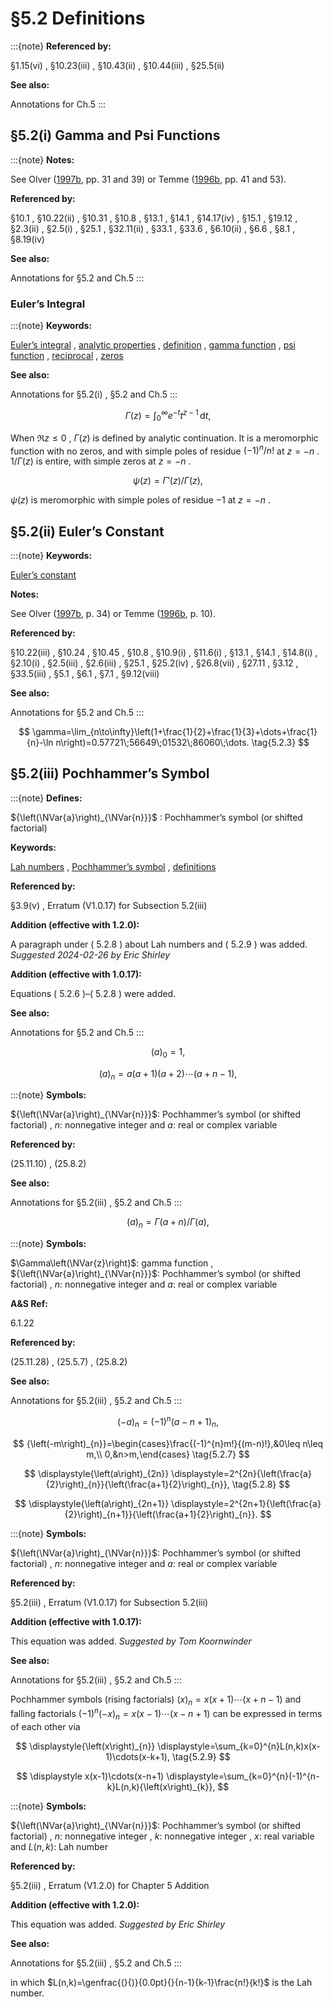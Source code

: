 # §5.2 Definitions

:::{note}
**Referenced by:**

§1.15(vi) , §10.23(iii) , §10.43(ii) , §10.44(iii) , §25.5(ii)

**See also:**

Annotations for Ch.5
:::


## §5.2(i) Gamma and Psi Functions

:::{note}
**Notes:**

See Olver ([1997b](./bib/O.html#bib1809 "Asymptotics and Special Functions"), pp. 31 and 39) or Temme ([1996b](./bib/T.html#bib2230 "Special Functions: An Introduction to the Classical Functions of Mathematical Physics"), pp. 41 and 53).

**Referenced by:**

§10.1 , §10.22(ii) , §10.31 , §10.8 , §13.1 , §14.1 , §14.17(iv) , §15.1 , §19.12 , §2.3(ii) , §2.5(i) , §25.1 , §32.11(ii) , §33.1 , §33.6 , §6.10(ii) , §6.6 , §8.1 , §8.19(iv)

**See also:**

Annotations for §5.2 and Ch.5
:::


### Euler’s Integral

:::{note}
**Keywords:**

[Euler’s integral](http://dlmf.nist.gov/search/search?q=Euler%20integral) , [analytic properties](http://dlmf.nist.gov/search/search?q=analytic%20properties) , [definition](http://dlmf.nist.gov/search/search?q=definition) , [gamma function](http://dlmf.nist.gov/search/search?q=gamma%20function) , [psi function](http://dlmf.nist.gov/search/search?q=psi%20function) , [reciprocal](http://dlmf.nist.gov/search/search?q=reciprocal) , [zeros](http://dlmf.nist.gov/search/search?q=zeros)

**See also:**

Annotations for §5.2(i) , §5.2 and Ch.5
:::


<a id="E1"></a>
$$
\Gamma\left(z\right)=\int_{0}^{\infty}e^{-t}t^{z-1}\,\mathrm{d}t, \tag{5.2.1}
$$

When $\Re z\leq 0$ , $\Gamma\left(z\right)$ is defined by analytic continuation. It is a meromorphic function with no zeros, and with simple poles of residue $(-1)^{n}/n!$ at $z=-n$ . $1/\Gamma\left(z\right)$ is entire, with simple zeros at $z=-n$ .


<a id="E2"></a>
$$
\psi\left(z\right)=\Gamma'\left(z\right)/\Gamma\left(z\right), \tag{5.2.2}
$$

$\psi\left(z\right)$ is meromorphic with simple poles of residue $-1$ at $z=-n$ .


## §5.2(ii) Euler’s Constant

:::{note}
**Keywords:**

[Euler’s constant](http://dlmf.nist.gov/search/search?q=Euler%20constant)

**Notes:**

See Olver ([1997b](./bib/O.html#bib1809 "Asymptotics and Special Functions"), p. 34) or Temme ([1996b](./bib/T.html#bib2230 "Special Functions: An Introduction to the Classical Functions of Mathematical Physics"), p. 10).

**Referenced by:**

§10.22(iii) , §10.24 , §10.45 , §10.8 , §10.9(i) , §11.6(i) , §13.1 , §14.1 , §14.8(i) , §2.10(i) , §2.5(iii) , §2.6(iii) , §25.1 , §25.2(iv) , §26.8(vii) , §27.11 , §3.12 , §33.5(iii) , §5.1 , §6.1 , §7.1 , §9.12(viii)

**See also:**

Annotations for §5.2 and Ch.5
:::


<a id="E3"></a>
$$
\gamma=\lim_{n\to\infty}\left(1+\frac{1}{2}+\frac{1}{3}+\dots+\frac{1}{n}-\ln n\right)=0.57721\;56649\;01532\;86060\;\dots. \tag{5.2.3}
$$


## §5.2(iii) Pochhammer’s Symbol

:::{note}
**Defines:**

${\left(\NVar{a}\right)_{\NVar{n}}}$ : Pochhammer’s symbol (or shifted factorial)

**Keywords:**

[Lah numbers](http://dlmf.nist.gov/search/search?q=Lah%20numbers) , [Pochhammer’s symbol](http://dlmf.nist.gov/search/search?q=Pochhammer%20symbol) , [definitions](http://dlmf.nist.gov/search/search?q=definitions)

**Referenced by:**

§3.9(v) , Erratum (V1.0.17) for Subsection 5.2(iii)

**Addition (effective with 1.2.0):**

A paragraph under ( 5.2.8 ) about Lah numbers and ( 5.2.9 ) was added. *Suggested 2024-02-26 by Eric Shirley*

**Addition (effective with 1.0.17):**

Equations ( 5.2.6 )–( 5.2.8 ) were added.

**See also:**

Annotations for §5.2 and Ch.5
:::

<a id="EGx1"></a>

<a id="Ex1"></a>
$$
\displaystyle{\left(a\right)_{0}} \displaystyle=1, \tag{5.2.4}
$$

<a id="Ex2"></a>
$$
\displaystyle{\left(a\right)_{n}} \displaystyle=a(a+1)(a+2)\cdots(a+n-1),
$$

:::{note}
**Symbols:**

${\left(\NVar{a}\right)_{\NVar{n}}}$: Pochhammer’s symbol (or shifted factorial) , $n$: nonnegative integer and $a$: real or complex variable

**Referenced by:**

(25.11.10) , (25.8.2)

**See also:**

Annotations for §5.2(iii) , §5.2 and Ch.5
:::

$$
\displaystyle{\left(a\right)_{n}} \displaystyle=\Gamma\left(a+n\right)/\Gamma\left(a\right), \tag{5.2.5}
$$

:::{note}
**Symbols:**

$\Gamma\left(\NVar{z}\right)$: gamma function , ${\left(\NVar{a}\right)_{\NVar{n}}}$: Pochhammer’s symbol (or shifted factorial) , $n$: nonnegative integer and $a$: real or complex variable

**A&S Ref:**

6.1.22

**Referenced by:**

(25.11.28) , (25.5.7) , (25.8.2)

**See also:**

Annotations for §5.2(iii) , §5.2 and Ch.5
:::


<a id="E6"></a>
$$
{\left(-a\right)_{n}}=(-1)^{n}{\left(a-n+1\right)_{n}}, \tag{5.2.6}
$$


<a id="E7"></a>
$$
{\left(-m\right)_{n}}=\begin{cases}\frac{(-1)^{n}m!}{(m-n)!},&0\leq n\leq m,\\
0,&n>m,\end{cases} \tag{5.2.7}
$$

<a id="E8"></a>

<a id="Ex3"></a>
$$
\displaystyle{\left(a\right)_{2n}} \displaystyle=2^{2n}{\left(\frac{a}{2}\right)_{n}}{\left(\frac{a+1}{2}\right)_{n}}, \tag{5.2.8}
$$

<a id="Ex4"></a>
$$
\displaystyle{\left(a\right)_{2n+1}} \displaystyle=2^{2n+1}{\left(\frac{a}{2}\right)_{n+1}}{\left(\frac{a+1}{2}\right)_{n}}.
$$

:::{note}
**Symbols:**

${\left(\NVar{a}\right)_{\NVar{n}}}$: Pochhammer’s symbol (or shifted factorial) , $n$: nonnegative integer and $a$: real or complex variable

**Referenced by:**

§5.2(iii) , Erratum (V1.0.17) for Subsection 5.2(iii)

**Addition (effective with 1.0.17):**

This equation was added. *Suggested by Tom Koornwinder*

**See also:**

Annotations for §5.2(iii) , §5.2 and Ch.5
:::

Pochhammer symbols (rising factorials) ${\left(x\right)_{n}}=x(x+1)\cdots(x+n-1)$ and falling factorials $(-1)^{n}{\left(-x\right)_{n}}=x(x-1)\cdots(x-n+1)$ can be expressed in terms of each other via

<a id="E9"></a>

<a id="Ex5"></a>
$$
\displaystyle{\left(x\right)_{n}} \displaystyle=\sum_{k=0}^{n}L(n,k)x(x-1)\cdots(x-k+1), \tag{5.2.9}
$$

<a id="Ex6"></a>
$$
\displaystyle x(x-1)\cdots(x-n+1) \displaystyle=\sum_{k=0}^{n}(-1)^{n-k}L(n,k){\left(x\right)_{k}},
$$

:::{note}
**Symbols:**

${\left(\NVar{a}\right)_{\NVar{n}}}$: Pochhammer’s symbol (or shifted factorial) , $n$: nonnegative integer , $k$: nonnegative integer , $x$: real variable and $L(n,k)$: Lah number

**Referenced by:**

§5.2(iii) , Erratum (V1.2.0) for Chapter 5 Addition

**Addition (effective with 1.2.0):**

This equation was added. *Suggested by Eric Shirley*

**See also:**

Annotations for §5.2(iii) , §5.2 and Ch.5
:::

in which $L(n,k)=\genfrac{(}{)}{0.0pt}{}{n-1}{k-1}\frac{n!}{k!}$ is the Lah number.

